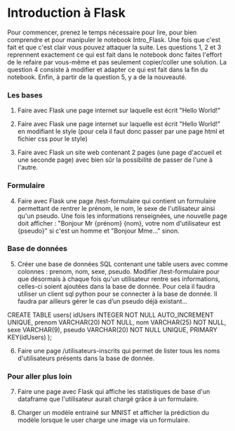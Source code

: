 # Introduction à Flask

Pour commencer, prenez le temps nécessaire pour lire, pour bien comprendre et pour manipuler le notebook Intro_Flask.
Une fois que c'est fait et que c'est clair vous pouvez attaquer la suite.
Les questions 1, 2 et 3 reprennent exactement ce qui est fait dans le notebook donc faites l'effort de le refaire par vous-même et pas seulement copier/coller une solution.
La question 4 consiste à modifier et adapter ce qui est fait dans la fin du notebook.
Enfin, à partir de la question 5, y a de la nouveauté.

### Les bases
1. Faire avec Flask une page internet sur laquelle est écrit "Hello World!"

2. Faire avec Flask une page internet sur laquelle est écrit "Hello World!" en modifiant le style (pour cela il faut donc passer par une page html et fichier css pour le style)

3. Faire avec Flask un site web contenant 2 pages (une page d'accueil et une seconde page) avec bien sûr la possibilité de passer de l'une à l'autre.

### Formulaire

4. Faire avec Flask une page /test-formulaire qui contient un formulaire permettant de rentrer le prénom, le nom, le sexe de l'utilisateur ainsi qu'un pseudo. Une fois les informations renseignées, une nouvelle page doit afficher :
"Bonjour Mr {prénom} {nom}, votre nom d'utilisateur est {pseudo}" si c'est un homme et "Bonjour Mme..." sinon.

### Base de données

5. Créer une base de données SQL contenant une table users avec comme colonnes : prenom, nom, sexe, pseudo.
Modifier /test-formulaire pour que désormais à chaque fois qu'un utilisateur rentre ses informations, celles-ci soient ajoutées dans la base de donnée. Pour cela il faudra utiliser un client sql python pour se connecter à la base de donnée.
Il faudra par ailleurs gérer le cas d’un pseudo déjà existant...

CREATE TABLE users(
    idUsers INTEGER NOT NULL AUTO_INCREMENT UNIQUE,
    prenom VARCHAR(20) NOT NULL,
    nom VARCHAR(25) NOT NULL,
    sexe VARCHAR(9),
    pseudo VARCHAR(20) NOT NULL UNIQUE,
    PRIMARY KEY(idUsers)
    );

6. Faire une page /utilisateurs-inscrits qui permet de lister tous les noms d'utilisateurs présents dans la base de donnée.

### Pour aller plus loin

7. Faire une page avec Flask qui affiche les statistiques de base d'un dataframe que l'utilisateur aurait chargé grâce à un formulaire.

8. Charger un modèle entrainé sur MNIST et afficher la prédiction du modèle lorsque le user charge une image via un formulaire.

